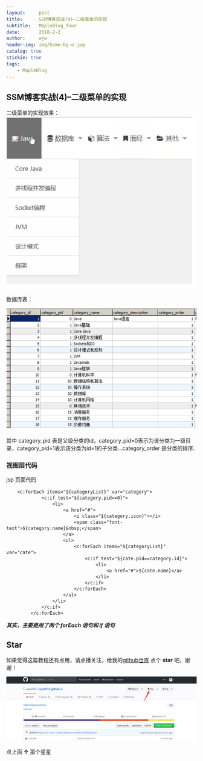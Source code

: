 ```yaml
---
layout:     post
title:      SSM博客实战(4)–二级菜单的实现
subtitle:   MapleBlog_four
date:       2018-2-2
author:     wjw
header-img: img/home-bg-o.jpg
catalog: true
stickie: true
tags:
    - MapleBlog
---
```

## SSM博客实战(4)–二级菜单的实现

二级菜单的实现效果：
![](https://raw.githubusercontent.com/wjw0315/blog_gitalk/master/2018-2-2-MapleBlog_four/2.png)

数据库表：

![](https://raw.githubusercontent.com/wjw0315/blog_gitalk/master/2018-2-2-MapleBlog_four/1.png)

其中 category_pid 表是父级分类的id，category_pid=0表示为该分类为一级目录，category_pid=1表示该分类为id=1的子分类...category_order 是分类的排序.

### 视图层代码

 jsp 页面代码
```
    <c:forEach items="${categoryList}" var="category">
             <c:if test="${category.pid==0}">
                 <li>
                     <a href="#">
                         <i class="${category.icon}"></i>
                         <span class="font-text">${category.name}&nbsp;</span>
                     </a>
                     <ul>
                         <c:forEach items="${categoryList}" var="cate">
                             <c:if test="${cate.pid==category.id}">
                                 <li>
                                     <a href="#">${cate.name}</a>
                                 </li>
                             </c:if>
                         </c:forEach>
                     </ul>
                 </li>
             </c:if>
         </c:forEach>
```

***其实，主要是用了两个 forEach 语句和 if 语句***


## Star
如果觉得这篇教程还有点用，请点播关注，给我的<a href="https://github.com/wjw0315/wjw0315.github.io" target="view_window">github仓库</a> 点个 **star** 吧，谢谢！

![](https://raw.githubusercontent.com/wjw0315/blog_gitalk/master/star.png)

点上面 **↑** 那个星星
